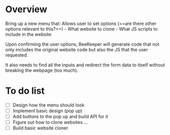 
# Overview

Bring up a new menu that:
	Allows user to set options (==are there other options relevant to this?==)
	 - What website to clone
	 - What JS scripts to include in the website 

Upon confirming the user options, BeeKeeper will generate code that not only includes the original website code but also the JS that the user requested. 

It also needs to find all the inputs and redirect the form data to itself  without breaking the webpage (too much). 

# To do list

- [ ] Design how the menu should look
- [ ] Implement basic design (pop up)
- [ ] Add buttons to the pop up and build API for it
- [ ] Figure out how to clone websites ...
- [ ] Build basic website cloner 
